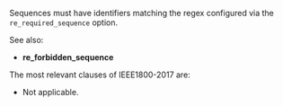 Sequences must have identifiers matching the regex configured via the
`re_required_sequence` option.

See also:
  - **re_forbidden_sequence**

The most relevant clauses of IEEE1800-2017 are:
  - Not applicable.
